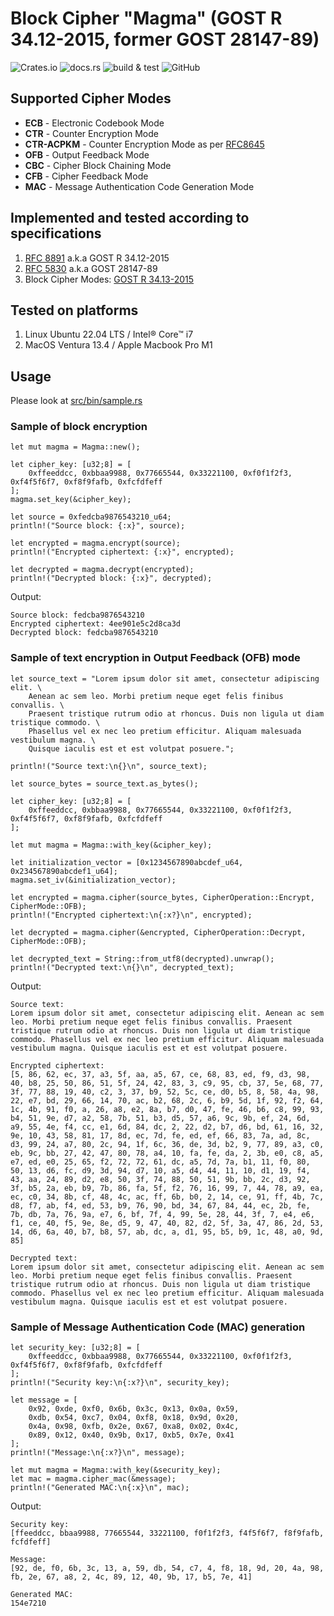 # Block Cipher "Magma" (GOST R 34.12-2015, former GOST 28147-89)

![Crates.io](https://img.shields.io/crates/v/cipher_magma)
![docs.rs](https://img.shields.io/docsrs/cipher_magma)
![build & test](https://github.com/sheroz/cipher_magma/actions/workflows/ci.yml/badge.svg)
![GitHub](https://img.shields.io/github/license/sheroz/cipher_magma)

## Supported Cipher Modes

* **ECB** - Electronic Codebook Mode
* **CTR** - Counter Encryption Mode
* **CTR-ACPKM** - Counter Encryption Mode as per [RFC8645](https://www.rfc-editor.org/rfc/rfc8645.html)
* **OFB** - Output Feedback Mode
* **CBC** - Cipher Block Chaining Mode
* **CFB** - Cipher Feedback Mode
* **MAC** - Message Authentication Code Generation Mode

## Implemented and tested according to specifications

1. [RFC 8891](https://datatracker.ietf.org/doc/html/rfc8891.html) a.k.a GOST R 34.12-2015
2. [RFC 5830](https://datatracker.ietf.org/doc/html/rfc5830) a.k.a GOST 28147-89
3. Block Cipher Modes: [GOST R 34.13-2015](https://www.tc26.ru/standard/gost/GOST_R_3413-2015.pdf)  

## Tested on platforms

1. Linux Ubuntu 22.04 LTS / Intel® Core™ i7
2. MacOS Ventura 13.4 / Apple Macbook Pro M1

## Usage

Please look at [src/bin/sample.rs](src/bin/sample.rs)

### Sample of block encryption

    let mut magma = Magma::new();

    let cipher_key: [u32;8] = [
        0xffeeddcc, 0xbbaa9988, 0x77665544, 0x33221100, 0xf0f1f2f3, 0xf4f5f6f7, 0xf8f9fafb, 0xfcfdfeff
    ];
    magma.set_key(&cipher_key);

    let source = 0xfedcba9876543210_u64;
    println!("Source block: {:x}", source);

    let encrypted = magma.encrypt(source);
    println!("Encrypted ciphertext: {:x}", encrypted);

    let decrypted = magma.decrypt(encrypted);
    println!("Decrypted block: {:x}", decrypted);

Output:

    Source block: fedcba9876543210
    Encrypted ciphertext: 4ee901e5c2d8ca3d
    Decrypted block: fedcba9876543210

### Sample of text encryption in Output Feedback (OFB) mode

    let source_text = "Lorem ipsum dolor sit amet, consectetur adipiscing elit. \
        Aenean ac sem leo. Morbi pretium neque eget felis finibus convallis. \
        Praesent tristique rutrum odio at rhoncus. Duis non ligula ut diam tristique commodo. \
        Phasellus vel ex nec leo pretium efficitur. Aliquam malesuada vestibulum magna. \
        Quisque iaculis est et est volutpat posuere.";

    println!("Source text:\n{}\n", source_text);

    let source_bytes = source_text.as_bytes();

    let cipher_key: [u32;8] = [
        0xffeeddcc, 0xbbaa9988, 0x77665544, 0x33221100, 0xf0f1f2f3, 0xf4f5f6f7, 0xf8f9fafb, 0xfcfdfeff
    ];

    let mut magma = Magma::with_key(&cipher_key);

    let initialization_vector = [0x1234567890abcdef_u64, 0x234567890abcdef1_u64];
    magma.set_iv(&initialization_vector);
    
    let encrypted = magma.cipher(source_bytes, CipherOperation::Encrypt, CipherMode::OFB);
    println!("Encrypted ciphertext:\n{:x?}\n", encrypted);

    let decrypted = magma.cipher(&encrypted, CipherOperation::Decrypt, CipherMode::OFB);

    let decrypted_text = String::from_utf8(decrypted).unwrap();
    println!("Decrypted text:\n{}\n", decrypted_text);

Output:

    Source text:
    Lorem ipsum dolor sit amet, consectetur adipiscing elit. Aenean ac sem leo. Morbi pretium neque eget felis finibus convallis. Praesent tristique rutrum odio at rhoncus. Duis non ligula ut diam tristique commodo. Phasellus vel ex nec leo pretium efficitur. Aliquam malesuada vestibulum magna. Quisque iaculis est et est volutpat posuere.

    Encrypted ciphertext:
    [5, 86, 62, ec, 37, a3, 5f, aa, a5, 67, ce, 68, 83, ed, f9, d3, 98, 40, b8, 25, 50, 86, 51, 5f, 24, 42, 83, 3, c9, 95, cb, 37, 5e, 68, 77, 3f, 77, 88, 19, 40, c2, 3, 37, b9, 52, 5c, ce, d0, b5, 8, 58, 4a, 98, 22, e7, bd, 29, 66, 14, 70, ac, b2, 68, 2c, 6, b9, 5d, 1f, 92, f2, 64, 1c, 4b, 91, f0, a, 26, a8, e2, 8a, b7, d0, 47, fe, 46, b6, c8, 99, 93, b4, 51, 9e, d7, a2, 58, 7b, 51, b3, d5, 57, a6, 9c, 9b, ef, 24, 6d, a9, 55, 4e, f4, cc, e1, 6d, 84, dc, 2, 22, d2, b7, d6, bd, 61, 16, 32, 9e, 10, 43, 58, 81, 17, 8d, ec, 7d, fe, ed, ef, 66, 83, 7a, ad, 8c, d3, 99, 24, a7, 80, 2c, 94, 1f, 6c, 36, de, 3d, b2, 9, 77, 89, a3, c0, eb, 9c, bb, 27, 42, 47, 80, 78, a4, 10, fa, fe, da, 2, 3b, e0, c8, a5, e7, ed, e0, 25, 65, f2, 72, 72, 61, dc, a5, 7d, 7a, b1, 11, f0, 80, 50, 13, d6, fc, d9, 3d, 94, d7, 10, a5, d4, 44, 11, 10, d1, 19, f4, 43, aa, 24, 89, d2, e8, 50, 3f, 74, 88, 50, 51, 9b, bb, 2c, d3, 92, 3f, b5, 2a, eb, b9, 7b, 86, fa, 5f, f2, 76, 16, 99, 7, 44, 78, a9, ea, ec, c0, 34, 8b, cf, 48, 4c, ac, ff, 6b, b0, 2, 14, ce, 91, ff, 4b, 7c, d8, f7, ab, f4, ed, 53, b9, 76, 90, bd, 34, 67, 84, 44, ec, 2b, fe, 7b, db, 7a, 76, 9a, e7, 6, bf, 7f, 4, 99, 5e, 28, 44, 3f, 7, e4, e6, f1, ce, 40, f5, 9e, 8e, d5, 9, 47, 40, 82, d2, 5f, 3a, 47, 86, 2d, 53, 14, d6, 6a, 40, b7, b8, 57, ab, dc, a, d1, 95, b5, b9, 1c, 48, a0, 9d, 85]

    Decrypted text:
    Lorem ipsum dolor sit amet, consectetur adipiscing elit. Aenean ac sem leo. Morbi pretium neque eget felis finibus convallis. Praesent tristique rutrum odio at rhoncus. Duis non ligula ut diam tristique commodo. Phasellus vel ex nec leo pretium efficitur. Aliquam malesuada vestibulum magna. Quisque iaculis est et est volutpat posuere.

### Sample of Message Authentication Code (MAC) generation

    let security_key: [u32;8] = [
        0xffeeddcc, 0xbbaa9988, 0x77665544, 0x33221100, 0xf0f1f2f3, 0xf4f5f6f7, 0xf8f9fafb, 0xfcfdfeff
    ];
    println!("Security key:\n{:x?}\n", security_key);

    let message = [
        0x92, 0xde, 0xf0, 0x6b, 0x3c, 0x13, 0x0a, 0x59,
        0xdb, 0x54, 0xc7, 0x04, 0xf8, 0x18, 0x9d, 0x20,
        0x4a, 0x98, 0xfb, 0x2e, 0x67, 0xa8, 0x02, 0x4c,
        0x89, 0x12, 0x40, 0x9b, 0x17, 0xb5, 0x7e, 0x41
    ];
    println!("Message:\n{:x?}\n", message);

    let mut magma = Magma::with_key(&security_key);
    let mac = magma.cipher_mac(&message);
    println!("Generated MAC:\n{:x}\n", mac);

Output:

    Security key:
    [ffeeddcc, bbaa9988, 77665544, 33221100, f0f1f2f3, f4f5f6f7, f8f9fafb, fcfdfeff]

    Message:
    [92, de, f0, 6b, 3c, 13, a, 59, db, 54, c7, 4, f8, 18, 9d, 20, 4a, 98, fb, 2e, 67, a8, 2, 4c, 89, 12, 40, 9b, 17, b5, 7e, 41]

    Generated MAC:
    154e7210

